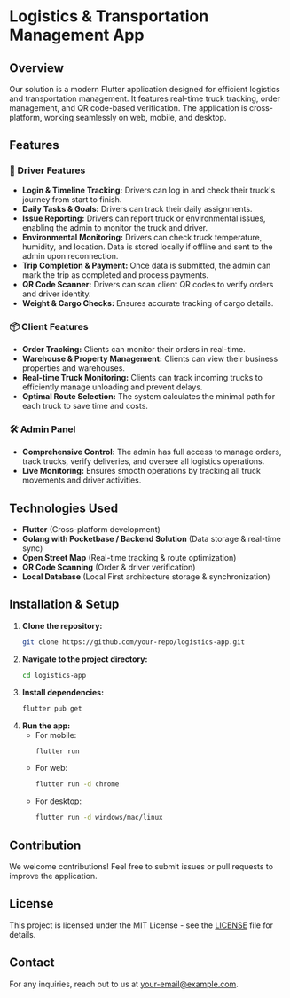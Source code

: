 # Logistics & Transportation Management App

## Overview
Our solution is a modern Flutter application designed for efficient logistics and transportation management. It features real-time truck tracking, order management, and QR code-based verification. The application is cross-platform, working seamlessly on web, mobile, and desktop.

## Features

### 🚛 Driver Features
- **Login & Timeline Tracking:** Drivers can log in and check their truck's journey from start to finish.
- **Daily Tasks & Goals:** Drivers can track their daily assignments.
- **Issue Reporting:** Drivers can report truck or environmental issues, enabling the admin to monitor the truck and driver.
- **Environmental Monitoring:** Drivers can check truck temperature, humidity, and location. Data is stored locally if offline and sent to the admin upon reconnection.
- **Trip Completion & Payment:** Once data is submitted, the admin can mark the trip as completed and process payments.
- **QR Code Scanner:** Drivers can scan client QR codes to verify orders and driver identity.
- **Weight & Cargo Checks:** Ensures accurate tracking of cargo details.

### 📦 Client Features
- **Order Tracking:** Clients can monitor their orders in real-time.
- **Warehouse & Property Management:** Clients can view their business properties and warehouses.
- **Real-time Truck Monitoring:** Clients can track incoming trucks to efficiently manage unloading and prevent delays.
- **Optimal Route Selection:** The system calculates the minimal path for each truck to save time and costs.

### 🛠️ Admin Panel
- **Comprehensive Control:** The admin has full access to manage orders, track trucks, verify deliveries, and oversee all logistics operations.
- **Live Monitoring:** Ensures smooth operations by tracking all truck movements and driver activities.

## Technologies Used
- **Flutter** (Cross-platform development)
- **Golang with Pocketbase / Backend Solution** (Data storage & real-time sync)
- **Open Street Map** (Real-time tracking & route optimization)
- **QR Code Scanning** (Order & driver verification)
- **Local Database** (Local First architecture storage & synchronization)

## Installation & Setup
1. **Clone the repository:**
   ```bash
   git clone https://github.com/your-repo/logistics-app.git
   ```
2. **Navigate to the project directory:**
   ```bash
   cd logistics-app
   ```
3. **Install dependencies:**
   ```bash
   flutter pub get
   ```
4. **Run the app:**
   - For mobile:
     ```bash
     flutter run
     ```
   - For web:
     ```bash
     flutter run -d chrome
     ```
   - For desktop:
     ```bash
     flutter run -d windows/mac/linux
     ```

     

## Contribution
We welcome contributions! Feel free to submit issues or pull requests to improve the application.

## License
This project is licensed under the MIT License - see the [LICENSE](LICENSE) file for details.

## Contact
For any inquiries, reach out to us at [your-email@example.com](mailto:your-email@example.com).

